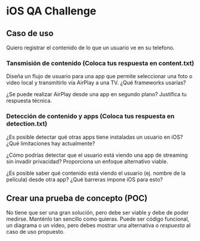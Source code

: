 # iOS QA Challenge

## Caso de uso
Quiero registrar el contenido de lo que un usuario ve en su telefono. 

### Tansmisión de contenido (Coloca tus respuesta en content.txt)
Diseña un flujo de usuario para una app que permite seleccionar una foto o video local y transmitirlo vía AirPlay a una TV. ¿Qué frameworks usarías?

¿Se puede realizar AirPlay desde una app en segundo plano? Justifica tu respuesta técnica.

### Detección de contenido y apps (Coloca tus respuesta en detection.txt)
¿Es posible detectar qué otras apps tiene instaladas un usuario en iOS? ¿Qué limitaciones hay actualmente?

¿Cómo podrías detectar que el usuario está viendo una app de streaming sin invadir privacidad? Proporciona un enfoque alternativo viable.

¿Es posible saber qué contenido está viendo el usuario (ej. nombre de la película) desde otra app? ¿Qué barreras impone iOS para esto?

## Crear una prueba de concepto (POC)
No tiene que ser una gran solución, pero debe ser viable y debe de poder medirse. Manténlo tan sencillo como quieras. Puede ser código funcional, un diagrama o un vídeo, pero debes mostrar una alternativa o *respuesta* al caso de uso propuesto.